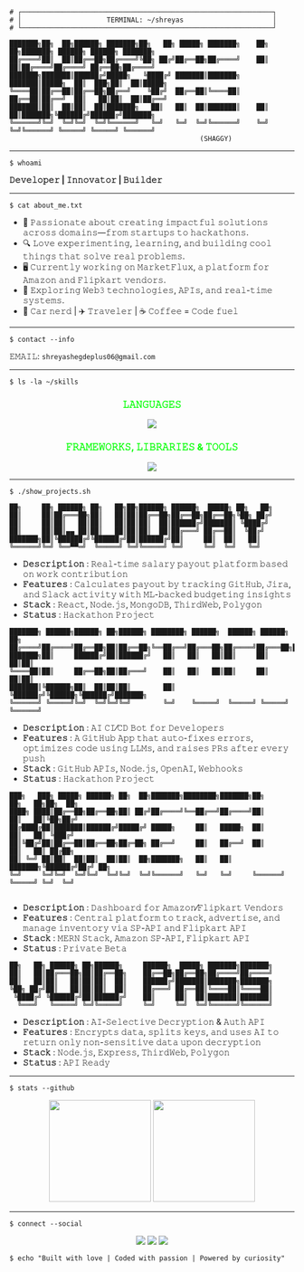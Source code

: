 ```
# ┌──────────────────────────────────────────────────────────────┐
# │                     TERMINAL: ~/shreyas                      │
# └──────────────────────────────────────────────────────────────┘

███████╗██╗  ██╗██████╗ ███████╗██╗   ██╗ █████╗ ███████╗    ██╗  ██╗███████╗ ██████╗ ██████╗ ███████╗
██╔════╝██║  ██║██╔══██╗██╔════╝╚██╗ ██╔╝██╔══██╗██╔════╝    ██║  ██║██╔════╝██╔════╝ ██╔══██╗██╔════╝
███████╗███████║██████╔╝█████╗   ╚████╔╝ ███████║███████╗    ███████║█████╗  ██║  ███╗██║  ██║█████╗  
╚════██║██╔══██║██╔══██╗██╔══╝    ╚██╔╝  ██╔══██║╚════██║    ██╔══██║██╔══╝  ██║   ██║██║  ██║██╔══╝  
███████║██║  ██║██║  ██║███████╗   ██║   ██║  ██║███████║    ██║  ██║███████╗╚██████╔╝██████╔╝███████╗
╚══════╝╚═╝  ╚═╝╚═╝  ╚═╝╚══════╝   ╚═╝   ╚═╝  ╚═╝╚══════╝    ╚═╝  ╚═╝╚══════╝ ╚═════╝ ╚═════╝ ╚══════╝
                                               (SHAGGY)

```
---

```
$ whoami
```


**𝙳𝚎𝚟𝚎𝚕𝚘𝚙𝚎𝚛 | 𝙸𝚗𝚗𝚘𝚟𝚊𝚝𝚘𝚛 | 𝙱𝚞𝚒𝚕𝚍𝚎𝚛**



 ---

```
$ cat about_me.txt
```

- 🚀 𝙿𝚊𝚜𝚜𝚒𝚘𝚗𝚊𝚝𝚎 𝚊𝚋𝚘𝚞𝚝 𝚌𝚛𝚎𝚊𝚝𝚒𝚗𝚐 𝚒𝚖𝚙𝚊𝚌𝚝𝚏𝚞𝚕 𝚜𝚘𝚕𝚞𝚝𝚒𝚘𝚗𝚜 𝚊𝚌𝚛𝚘𝚜𝚜 𝚍𝚘𝚖𝚊𝚒𝚗𝚜—𝚏𝚛𝚘𝚖 𝚜𝚝𝚊𝚛𝚝𝚞𝚙𝚜 𝚝𝚘 𝚑𝚊𝚌𝚔𝚊𝚝𝚑𝚘𝚗𝚜.
- 🔍 𝙻𝚘𝚟𝚎 𝚎𝚡𝚙𝚎𝚛𝚒𝚖𝚎𝚗𝚝𝚒𝚗𝚐, 𝚕𝚎𝚊𝚛𝚗𝚒𝚗𝚐, 𝚊𝚗𝚍 𝚋𝚞𝚒𝚕𝚍𝚒𝚗𝚐 𝚌𝚘𝚘𝚕 𝚝𝚑𝚒𝚗𝚐𝚜 𝚝𝚑𝚊𝚝 𝚜𝚘𝚕𝚟𝚎 𝚛𝚎𝚊𝚕 𝚙𝚛𝚘𝚋𝚕𝚎𝚖𝚜.
- 🖥️ 𝙲𝚞𝚛𝚛𝚎𝚗𝚝𝚕𝚢 𝚠𝚘𝚛𝚔𝚒𝚗𝚐 𝚘𝚗 𝙼𝚊𝚛𝚔𝚎𝚝𝙵𝚕𝚞𝚡, 𝚊 𝚙𝚕𝚊𝚝𝚏𝚘𝚛𝚖 𝚏𝚘𝚛 𝙰𝚖𝚊𝚣𝚘𝚗 𝚊𝚗𝚍 𝙵𝚕𝚒𝚙𝚔𝚊𝚛𝚝 𝚟𝚎𝚗𝚍𝚘𝚛𝚜.
- 🔐 𝙴𝚡𝚙𝚕𝚘𝚛𝚒𝚗𝚐 𝚆𝚎𝚋𝟹 𝚝𝚎𝚌𝚑𝚗𝚘𝚕𝚘𝚐𝚒𝚎𝚜, 𝙰𝙿𝙸𝚜, 𝚊𝚗𝚍 𝚛𝚎𝚊𝚕-𝚝𝚒𝚖𝚎 𝚜𝚢𝚜𝚝𝚎𝚖𝚜.
- 🚗 𝙲𝚊𝚛 𝚗𝚎𝚛𝚍 | ✈️ 𝚃𝚛𝚊𝚟𝚎𝚕𝚎𝚛 | ☕ 𝙲𝚘𝚏𝚏𝚎𝚎 = 𝙲𝚘𝚍𝚎 𝚏𝚞𝚎𝚕



---

```
$ contact --info
```

 𝙴𝙼𝙰𝙸𝙻: `shreyashegdeplus06@gmail.com`

 ---
 
```
$ ls -la ~/skills
```

<h3 align="center"><span style="color: #00ff00; font-weight: bold">𝙻𝙰𝙽𝙶𝚄𝙰𝙶𝙴𝚂</span></h3>
<div align="center">
<img src="https://skillicons.dev/icons?i=ts,js,cpp,c,zig,html,css" />
</div>
<h3 align="center"><span style="color: #00ff00; font-weight: bold">𝙵𝚁𝙰𝙼𝙴𝚆𝙾𝚁𝙺𝚂, 𝙻𝙸𝙱𝚁𝙰𝚁𝙸𝙴𝚂 & 𝚃𝙾𝙾𝙻𝚂</span></h3>
<div align="center">
  <img src="https://skillicons.dev/icons?i=react,nextjs,nodejs,express,tailwind,bootstrap,mongodb,mysql,git,github,netlify,postman,figma,vscode,polygon,thirdweb" />
</div>


---

```
$ ./show_projects.sh

██╗     ██╗ ██████╗ ██╗   ██╗██╗██████╗ ██████╗  █████╗ ██╗   ██╗
██║     ██║██╔═══██╗██║   ██║██║██╔══██╗██╔══██╗██╔══██╗╚██╗ ██╔╝
██║     ██║██║   ██║██║   ██║██║██║  ██║██████╔╝███████║ ╚████╔╝ 
██║     ██║██║▄▄ ██║██║   ██║██║██║  ██║██╔═══╝ ██╔══██║  ╚██╔╝  
███████╗██║╚██████╔╝╚██████╔╝██║██████╔╝██║     ██║  ██║   ██║   
╚══════╝╚═╝ ╚══▀▀═╝  ╚═════╝ ╚═╝╚═════╝ ╚═╝     ╚═╝  ╚═╝   ╚═╝
```
                                            
- **𝙳𝚎𝚜𝚌𝚛𝚒𝚙𝚝𝚒𝚘𝚗** : 𝚁𝚎𝚊𝚕-𝚝𝚒𝚖𝚎 𝚜𝚊𝚕𝚊𝚛𝚢 𝚙𝚊𝚢𝚘𝚞𝚝 𝚙𝚕𝚊𝚝𝚏𝚘𝚛𝚖 𝚋𝚊𝚜𝚎𝚍 𝚘𝚗 𝚠𝚘𝚛𝚔 𝚌𝚘𝚗𝚝𝚛𝚒𝚋𝚞𝚝𝚒𝚘𝚗  
- **𝙵𝚎𝚊𝚝𝚞𝚛𝚎𝚜** : 𝙲𝚊𝚕𝚌𝚞𝚕𝚊𝚝𝚎𝚜 𝚙𝚊𝚢𝚘𝚞𝚝 𝚋𝚢 𝚝𝚛𝚊𝚌𝚔𝚒𝚗𝚐 𝙶𝚒𝚝𝙷𝚞𝚋, 𝙹𝚒𝚛𝚊, 𝚊𝚗𝚍 𝚂𝚕𝚊𝚌𝚔 𝚊𝚌𝚝𝚒𝚟𝚒𝚝𝚢 𝚠𝚒𝚝𝚑 𝙼𝙻-𝚋𝚊𝚌𝚔𝚎𝚍 𝚋𝚞𝚍𝚐𝚎𝚝𝚒𝚗𝚐 𝚒𝚗𝚜𝚒𝚐𝚑𝚝𝚜  
- **𝚂𝚝𝚊𝚌𝚔** : 𝚁𝚎𝚊𝚌𝚝, 𝙽𝚘𝚍𝚎.𝚓𝚜, 𝙼𝚘𝚗𝚐𝚘𝙳𝙱, 𝚃𝚑𝚒𝚛𝚍𝚆𝚎𝚋, 𝙿𝚘𝚕𝚢𝚐𝚘𝚗  
- **𝚂𝚝𝚊𝚝𝚞𝚜** : 𝙷𝚊𝚌𝚔𝚊𝚝𝚑𝚘𝚗 𝙿𝚛𝚘𝚓𝚎𝚌𝚝  


```
███████╗ ██████╗██████╗ ██╗██████╗ ████████╗ ██████╗  ██████╗ ██████╗ ██╗     
██╔════╝██╔════╝██╔══██╗██║██╔══██╗╚══██╔══╝██╔═══██╗██╔════╝██╔═══██╗██║     
███████╗██║     ██████╔╝██║██████╔╝   ██║   ██║   ██║██║     ██║   ██║██║     
╚════██║██║     ██╔══██╗██║██╔═══╝    ██║   ██║   ██║██║     ██║   ██║██║     
███████║╚██████╗██║  ██║██║██║        ██║   ╚██████╔╝╚██████╗╚██████╔╝███████╗
╚══════╝ ╚═════╝╚═╝  ╚═╝╚═╝╚═╝        ╚═╝    ╚═════╝  ╚═════╝ ╚═════╝ ╚══════╝
```
                                                                                
- **𝙳𝚎𝚜𝚌𝚛𝚒𝚙𝚝𝚒𝚘𝚗** : 𝙰𝙸 𝙲𝙸⁄𝙲𝙳 𝙱𝚘𝚝 𝚏𝚘𝚛 𝙳𝚎𝚟𝚎𝚕𝚘𝚙𝚎𝚛𝚜  
- **𝙵𝚎𝚊𝚝𝚞𝚛𝚎𝚜** : 𝙰 𝙶𝚒𝚝𝙷𝚞𝚋 𝙰𝚙𝚙 𝚝𝚑𝚊𝚝 𝚊𝚞𝚝𝚘-𝚏𝚒𝚡𝚎𝚜 𝚎𝚛𝚛𝚘𝚛𝚜, 𝚘𝚙𝚝𝚒𝚖𝚒𝚣𝚎𝚜 𝚌𝚘𝚍𝚎 𝚞𝚜𝚒𝚗𝚐 𝙻𝙻𝙼𝚜, 𝚊𝚗𝚍 𝚛𝚊𝚒𝚜𝚎𝚜 𝙿𝚁𝚜 𝚊𝚏𝚝𝚎𝚛 𝚎𝚟𝚎𝚛𝚢 𝚙𝚞𝚜𝚑  
- **𝚂𝚝𝚊𝚌𝚔** : 𝙶𝚒𝚝𝙷𝚞𝚋 𝙰𝙿𝙸𝚜, 𝙽𝚘𝚍𝚎.𝚓𝚜, 𝙾𝚙𝚎𝚗𝙰𝙸, 𝚆𝚎𝚋𝚑𝚘𝚘𝚔𝚜  
- **𝚂𝚝𝚊𝚝𝚞𝚜** : 𝙷𝚊𝚌𝚔𝚊𝚝𝚑𝚘𝚗 𝙿𝚛𝚘𝚓𝚎𝚌𝚝  


```
███╗   ███╗ █████╗ ██████╗ ██╗  ██╗███████╗████████╗███████╗██╗     ██╗   ██╗██╗  ██╗
████╗ ████║██╔══██╗██╔══██╗██║ ██╔╝██╔════╝╚══██╔══╝██╔════╝██║     ██║   ██║╚██╗██╔╝
██╔████╔██║███████║██████╔╝█████╔╝ █████╗     ██║   █████╗  ██║     ██║   ██║ ╚███╔╝ 
██║╚██╔╝██║██╔══██║██╔══██╗██╔═██╗ ██╔══╝     ██║   ██╔══╝  ██║     ██║   ██║ ██╔██╗ 
██║ ╚═╝ ██║██║  ██║██║  ██║██║  ██╗███████╗   ██║   ██║     ███████╗╚██████╔╝██╔╝ ██╗
╚═╝     ╚═╝╚═╝  ╚═╝╚═╝  ╚═╝╚═╝  ╚═╝╚══════╝   ╚═╝   ╚═╝     ╚══════╝ ╚═════╝ ╚═╝  ╚═╝
                                                                                     
```
- **𝙳𝚎𝚜𝚌𝚛𝚒𝚙𝚝𝚒𝚘𝚗** : 𝙳𝚊𝚜𝚑𝚋𝚘𝚊𝚛𝚍 𝚏𝚘𝚛 𝙰𝚖𝚊𝚣𝚘𝚗⁄𝙵𝚕𝚒𝚙𝚔𝚊𝚛𝚝 𝚅𝚎𝚗𝚍𝚘𝚛𝚜  
- **𝙵𝚎𝚊𝚝𝚞𝚛𝚎𝚜** : 𝙲𝚎𝚗𝚝𝚛𝚊𝚕 𝚙𝚕𝚊𝚝𝚏𝚘𝚛𝚖 𝚝𝚘 𝚝𝚛𝚊𝚌𝚔, 𝚊𝚍𝚟𝚎𝚛𝚝𝚒𝚜𝚎, 𝚊𝚗𝚍 𝚖𝚊𝚗𝚊𝚐𝚎 𝚒𝚗𝚟𝚎𝚗𝚝𝚘𝚛𝚢 𝚟𝚒𝚊 𝚂𝙿-𝙰𝙿𝙸 𝚊𝚗𝚍 𝙵𝚕𝚒𝚙𝚔𝚊𝚛𝚝 𝙰𝙿𝙸  
- **𝚂𝚝𝚊𝚌𝚔** : 𝙼𝙴𝚁𝙽 𝚂𝚝𝚊𝚌𝚔, 𝙰𝚖𝚊𝚣𝚘𝚗 𝚂𝙿-𝙰𝙿𝙸, 𝙵𝚕𝚒𝚙𝚔𝚊𝚛𝚝 𝙰𝙿𝙸  
- **𝚂𝚝𝚊𝚝𝚞𝚜** : 𝙿𝚛𝚒𝚟𝚊𝚝𝚎 𝙱𝚎𝚝𝚊  


```
██╗   ██╗ ██████╗ ██╗██████╗     ██████╗  █████╗ ███████╗███████╗
██║   ██║██╔═══██╗██║██╔══██╗    ██╔══██╗██╔══██╗██╔════╝██╔════╝
██║   ██║██║   ██║██║██║  ██║    ██████╔╝███████║███████╗███████╗
╚██╗ ██╔╝██║   ██║██║██║  ██║    ██╔═══╝ ██╔══██║╚════██║╚════██║
 ╚████╔╝ ╚██████╔╝██║██████╔╝    ██║     ██║  ██║███████║███████║
  ╚═══╝   ╚═════╝ ╚═╝╚═════╝     ╚═╝     ╚═╝  ╚═╝╚══════╝╚══════╝
 ```


                                                                 
- **𝙳𝚎𝚜𝚌𝚛𝚒𝚙𝚝𝚒𝚘𝚗** : 𝙰𝙸-𝚂𝚎𝚕𝚎𝚌𝚝𝚒𝚟𝚎 𝙳𝚎𝚌𝚛𝚢𝚙𝚝𝚒𝚘𝚗 & 𝙰𝚞𝚝𝚑 𝙰𝙿𝙸  
- **𝙵𝚎𝚊𝚝𝚞𝚛𝚎𝚜** : 𝙴𝚗𝚌𝚛𝚢𝚙𝚝𝚜 𝚍𝚊𝚝𝚊, 𝚜𝚙𝚕𝚒𝚝𝚜 𝚔𝚎𝚢𝚜, 𝚊𝚗𝚍 𝚞𝚜𝚎𝚜 𝙰𝙸 𝚝𝚘 𝚛𝚎𝚝𝚞𝚛𝚗 𝚘𝚗𝚕𝚢 𝚗𝚘𝚗-𝚜𝚎𝚗𝚜𝚒𝚝𝚒𝚟𝚎 𝚍𝚊𝚝𝚊 𝚞𝚙𝚘𝚗 𝚍𝚎𝚌𝚛𝚢𝚙𝚝𝚒𝚘𝚗  
- **𝚂𝚝𝚊𝚌𝚔** : 𝙽𝚘𝚍𝚎.𝚓𝚜, 𝙴𝚡𝚙𝚛𝚎𝚜𝚜, 𝚃𝚑𝚒𝚛𝚍𝚆𝚎𝚋, 𝙿𝚘𝚕𝚢𝚐𝚘𝚗  
- **𝚂𝚝𝚊𝚝𝚞𝚜** : 𝙰𝙿𝙸 𝚁𝚎𝚊𝚍𝚢  




---

```
$ stats --github
```
<div align="center">
  <img src="https://github-readme-stats.vercel.app/api?username=shreyas-omkar&show_icons=true&theme=merko&hide_border=false&count_private=true" height="180px"/>
  <img src="https://github-readme-stats.vercel.app/api/top-langs/?username=shreyas-omkar&layout=compact&theme=merko&hide_border=false&hide=css" height="180px"/>
</div>


---

```
$ connect --social
```

<p align="center">
  <a href="https://www.linkedin.com/in/shreyas-omkar-hegde"><img src="https://img.shields.io/badge/LinkedIn-0077B5?style=flat-square&logo=linkedin&logoColor=white"/></a>
  <a href="https://www.instagram.com/shreyas_omkar_hegde"><img src="https://img.shields.io/badge/Instagram-E4405F?style=flat-square&logo=instagram&logoColor=white"/></a>
  <a href="https://www.facebook.com/shreyas.hegde.923"><img src="https://img.shields.io/badge/Facebook-1877F2?style=flat-square&logo=facebook&logoColor=white"/></a>
</p>

```
$ echo "Built with love | Coded with passion | Powered by curiosity"
```


```

